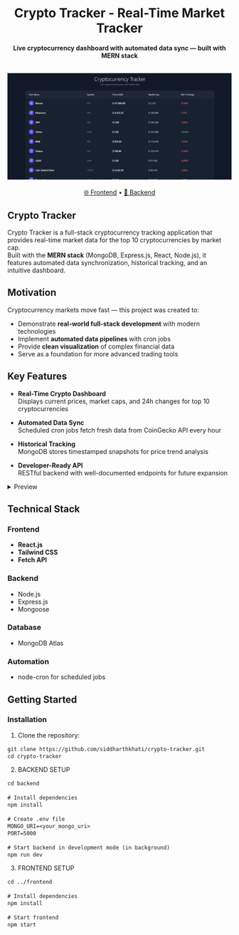 <div align="center" markdown="1">
	<h1>Crypto Tracker - Real-Time Market Tracker</h1>

**Live cryptocurrency dashboard with automated data sync — built with MERN stack**
</div>

<br>
<div align="center">
	<img src=".github/images/dashboard.png" alt="Crypto Pulse Dashboard" />
</div>
<br>
<div align="center">
    <a href="https://crypto-tracker-rosy-psi.vercel.app/" target="_blank">🌐 Frontend</a>
    <span> • </span>
    <a href="https://crypto-tracker-v6je.onrender.com" target="_blank">🔧 Backend</a>
</div>

## Crypto Tracker

Crypto Tracker is a full-stack cryptocurrency tracking application that provides real-time market data for the top 10 cryptocurrencies by market cap.  
Built with the **MERN stack** (MongoDB, Express.js, React, Node.js), it features automated data synchronization, historical tracking, and an intuitive dashboard.

## Motivation

Cryptocurrency markets move fast — this project was created to:
- Demonstrate **real-world full-stack development** with modern technologies
- Implement **automated data pipelines** with cron jobs
- Provide **clean visualization** of complex financial data
- Serve as a foundation for more advanced trading tools

## Key Features

- **Real-Time Crypto Dashboard**  
  Displays current prices, market caps, and 24h changes for top 10 cryptocurrencies

- **Automated Data Sync**  
  Scheduled cron jobs fetch fresh data from CoinGecko API every hour

- **Historical Tracking**  
  MongoDB stores timestamped snapshots for price trend analysis

- **Developer-Ready API**  
  RESTful backend with well-documented endpoints for future expansion

<details>
<summary>Preview</summary>

![Price History Timeline](.github/images/crypto-coin-price-history-timeline.png)
</details>

## Technical Stack

### Frontend
- **React.js** 
- **Tailwind CSS** 
- **Fetch API** 

### Backend
- Node.js 
- Express.js
- Mongoose

### Database
- MongoDB Atlas

### Automation
- node-cron for scheduled jobs

## Getting Started

### Installation

1. Clone the repository:

```
git clone https://github.com/siddharthkhati/crypto-tracker.git
cd crypto-tracker
```

2. BACKEND SETUP

```
cd backend

# Install dependencies
npm install

# Create .env file 
MONGO_URI=<your_mongo_uri>
PORT=5000

# Start backend in development mode (in background)
npm run dev
```

3. FRONTEND SETUP

```
cd ../frontend

# Install dependencies
npm install

# Start frontend
npm start
```